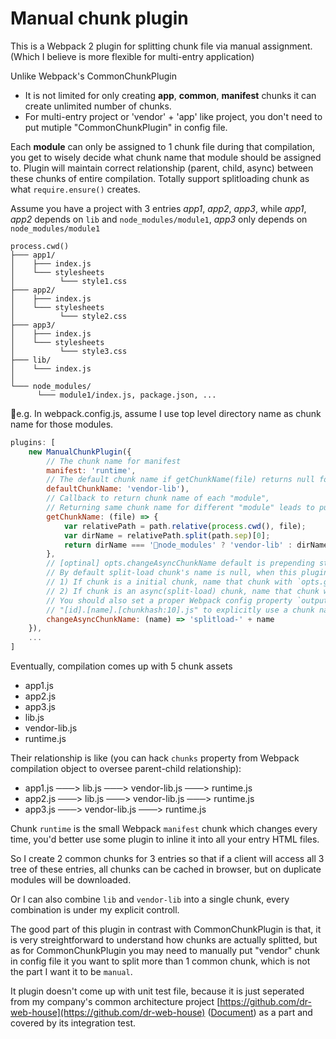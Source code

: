 # Manual chunk plugin

This is a Webpack 2 plugin for splitting chunk file via manual assignment. (Which I believe is more flexible for multi-entry application)

Unlike Webpack's CommonChunkPlugin
- It is not limited for only creating **app**, **common**, **manifest** chunks
it can create unlimited number of chunks.
- For multi-entry project or 'vendor' + 'app' like project, you don't need to put mutiple "CommonChunkPlugin" in config file.

Each **module** can only be assigned to 1 chunk file during that compilation, you get to wisely decide what chunk name that module should be assigned to. Plugin will maintain correct relationship (parent, child, async) between these chunks of entire compilation. Totally support splitloading chunk as what `require.ensure()` creates.

Assume you have a project with 3 entries *app1*, *app2*, *app3*, while *app1*, *app2* depends on `lib` and `node_modules/module1`, *app3* only depends on `node_modules/module1`
```
process.cwd()
├─── app1/
│    ├─── index.js
│    └─── stylesheets
│          └─── style1.css
├─── app2/
│    ├─── index.js
│    └─── stylesheets
│          └─── style2.css
├─── app3/
│    ├─── index.js
│    └─── stylesheets
│          └─── style3.css
├─── lib/
│    └─── index.js
│
└─── node_modules/
      └─── module1/index.js, package.json, ...
```
e.g.
In webpack.config.js, assume I use top level directory name as chunk name for those modules.
```js
plugins: [
	new ManualChunkPlugin({
		// The chunk name for manifest
		manifest: 'runtime',
		// The default chunk name if getChunkName(file) returns null for that module
		defaultChunkName: 'vendor-lib'), 
		// Callback to return chunk name of each "module",
		// Returning same chunk name for different "module" leads to put then into same chunk file
		getChunkName: (file) => {
			var relativePath = path.relative(process.cwd(), file);
			var dirName = relativePath.split(path.sep)[0];
			return dirName === 'node_modules' ? 'vendor-lib' : dirName;
		},
		// [optinal] opts.changeAsyncChunkName default is prepending string "splitload-" to original name.
		// By default split-load chunk's name is null, when this plugin kicks in, it assign name to // those chunks:
		// 1) If chunk is a initial chunk, name that chunk with `opts.getChunkName(file)`
		// 2) If chunk is an async(split-load) chunk, name that chunk with `opts.changeAsyncChunkName(opts.getChunkName(file))`
		// You should also set a proper Webpack config property `output.chunkFilename` like
		// "[id].[name].[chunkhash:10].js" to explicitly use a chunk name for output file.
		changeAsyncChunkName: (name) => 'splitload-' + name
	}),
	...
]
```
Eventually, compilation comes up with 5 chunk assets
- app1.js
- app2.js
- app3.js
- lib.js
- vendor-lib.js
- runtime.js

Their relationship is like (you can hack `chunks` property from Webpack compilation object to oversee parent-child relationship):
- app1.js ───> lib.js ───> vendor-lib.js ───> runtime.js
- app2.js ───> lib.js ───> vendor-lib.js ───> runtime.js
- app3.js ───> vendor-lib.js ───> runtime.js

Chunk `runtime` is the small Webpack `manifest` chunk which changes every time, you'd better use some plugin to inline it into all your entry HTML files.

So I create 2 common chunks for 3 entries so that if a client will access all 3 tree of these entries, all chunks can be cached in browser, but on duplicate modules will be downloaded.

Or I can also combine `lib` and `vendor-lib` into a single chunk, every combination is under my explicit controll.

The good part of this plugin in contrast with CommonChunkPlugin is that, it is very streightforward to understand how chunks are actually splitted, but as for CommonChunkPlugin you may need to manually put "vendor" chunk in config file it you want to split more than 1 common chunk, which is not the part I want it to be `manual`.

It plugin doesn't come up with unit test file, because it is just seperated from my company's common architecture project [https://github.com/dr-web-house](https://github.com/dr-web-house) ([Document](http://dr-web-house.github.io)) as a part and covered by its integration test. 

